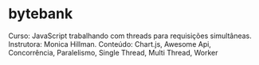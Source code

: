 # bytebank
Curso: JavaScript trabalhando com threads para requisições simultâneas. Instrutora: Monica Hillman. Conteúdo: Chart.js, Awesome Api, Concorrência, Paralelismo, Single Thread, Multi Thread, Worker
